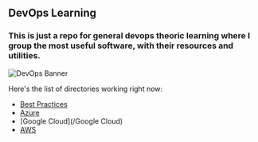﻿## DevOps Learning
### This is just a repo for general devops theoric learning where I group the most useful software, with their resources and utilities. 
![DevOps Banner](https://ibagroupit.com/wp-content/uploads/2020/05/banner_1300-357_devops.png)

Here's the list of directories working right now:
 - [Best Practices](/BestPractices/BestPractices.md)
 - [Azure](/Azure)
 - [Google Cloud](/Google Cloud)
 - [AWS](/AWS)

